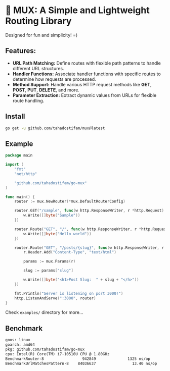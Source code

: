 # 👾 MUX: A Simple and Lightweight Routing Library

Designed for fun and simplicity! =)

## Features:

-   **URL Path Matching:** Define routes with flexible path patterns to handle different URL structures.
-   **Handler Functions:** Associate handler functions with specific routes to determine how requests are processed.
-   **Method Support:** Handle various HTTP request methods like **GET**, **POST**, **PUT**, **DELETE**, and more.
-   **Parameter Extraction:** Extract dynamic values from URLs for flexible route handling.

## Install

```bash
go get -u github.com/tahadostifam/mux@latest
```

## Example

```go
package main

import (
	"fmt"
	"net/http"

	"github.com/tahadostifam/go-mux"
)

func main() {
	router := mux.NewRouter(*mux.DefaultRouterConfig)

	router.GET("/sample", func(w http.ResponseWriter, r *http.Request) {
		w.Write([]byte("Sample"))
	})

	router.Route("GET", "/", func(w http.ResponseWriter, r *http.Request) {
		w.Write([]byte("Hello world"))
	})

	router.Route("GET", "/posts/{slug}", func(w http.ResponseWriter, r *http.Request) {
		r.Header.Add("Content-Type", "text/html")

		params := mux.Params(r)

		slug := params["slug"]

		w.Write([]byte("<h1>Post Slug:  " + slug + "</h>"))
	})

	fmt.Println("Server is listening on port 3000!")
	http.ListenAndServe(":3000", router)
}
```

Check `examples/` directory for more...

## Benchmark

```txt
goos: linux
goarch: amd64
pkg: github.com/tahadostifam/go-mux
cpu: Intel(R) Core(TM) i7-10510U CPU @ 1.80GHz
BenchmarkRouter-8                 942849              1325 ns/op             623 B/op          2 allocs/op
BenchmarkUrlMatchesPattern-8    84036637                13.40 ns/op            0 B/op          0 allocs/op
```
